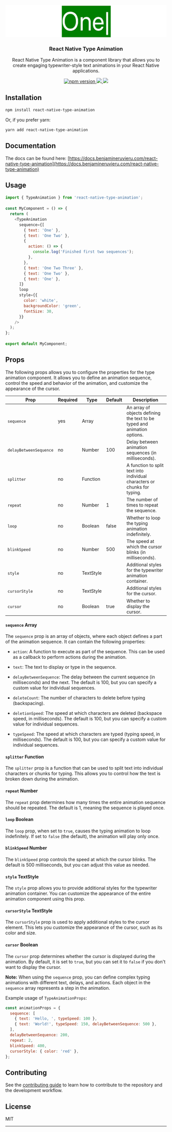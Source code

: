 <p align="center">
  <img src="src/assets/example.gif" alt="example" height="100"/>
</p>
<h3 align="center">
  React Native Type Animation
</h3>
<p align="center">
React Native Type Animation is a component library that allows you to create engaging typewriter-style text animations in your React Native applications.
<p>
<p align="center">
  <a href="https://www.npmjs.com/package/react-native-type-animation">
    <img alt="npm version" src="https://badge.fury.io/js/react-native-type-animation.svg"/>
  </a>
  <a title='License' href="https://github.com/benjamineruvieru/react-native-type-animation/blob/master/LICENSE" height="18">
    <img src='https://img.shields.io/badge/license-MIT-blue.svg' />
  </a>
  <a title='Tweet' href="https://twitter.com/intent/tweet?text=Check%20out%20this%20awesome%20React%20Native%20type%20animation%20package%20with%20simple%20trigonometry&url=https://github.com/benjamineruvieru/react-native-type-animation&via=benjamin_eru&hashtags=react,reactnative,opensource,github,ux" height="18">
    <img src='https://img.shields.io/twitter/url/http/shields.io.svg?style=social' />
  </a>
</p>

## Installation

```sh
npm install react-native-type-animation
```

Or, if you prefer yarn:

```sh
yarn add react-native-type-animation
```

## Documentation

The docs can be found here: [https://docs.benjamineruvieru.com/react-native-type-animation](https://docs.benjamineruvieru.com/react-native-type-animation)

## Usage

```js
import { TypeAnimation } from 'react-native-type-animation';

const MyComponent = () => {
  return (
    <TypeAnimation
      sequence={[
        { text: 'One' },
        { text: 'One Two' },
        {
          action: () => {
            console.log('Finished first two sequences');
          },
        },
        { text: 'One Two Three' },
        { text: 'One Two' },
        { text: 'One' },
      ]}
      loop
      style={{
        color: 'white',
        backgroundColor: 'green',
        fontSize: 30,
      }}
    />
  );
};

export default MyComponent;
```

## Props

The following props allows you to configure the properties for the type animation component. It allows you to define an animation sequence, control the speed and behavior of the animation, and customize the appearance of the cursor.

| Prop                   | Required | Type      | Default | Description                                                               |
| ---------------------- | -------- | --------- | ------- | ------------------------------------------------------------------------- |
| `sequence`             | yes      | Array     |         | An array of objects defining the text to be typed and animation options.  |
| `delayBetweenSequence` | no       | Number    | 100     | Delay between animation sequences (in milliseconds).                      |
| `splitter`             | no       | Function  |         | A function to split text into individual characters or chunks for typing. |
| `repeat`               | no       | Number    | 1       | The number of times to repeat the sequence.                               |
| `loop`                 | no       | Boolean   | false   | Whether to loop the typing animation indefinitely.                        |
| `blinkSpeed`           | no       | Number    | 500     | The speed at which the cursor blinks (in milliseconds).                   |
| `style`                | no       | TextStyle |         | Additional styles for the typewriter animation container.                 |
| `cursorStyle`          | no       | TextStyle |         | Additional styles for the cursor.                                         |
| `cursor`               | no       | Boolean   | true    | Whether to display the cursor.                                            |

#### `sequence` Array

The `sequence` prop is an array of objects, where each object defines a part of the animation sequence. It can contain the following properties:

- `action`: A function to execute as part of the sequence. This can be used as a callback to perform actions during the animation.

- `text`: The text to display or type in the sequence.

- `delayBetweenSequence`: The delay between the current sequence (in milliseconds) and the next. The default is 100, but you can specify a custom value for individual sequences.

- `deleteCount`: The number of characters to delete before typing (backspacing).

- `deletionSpeed`: The speed at which characters are deleted (backspace speed, in milliseconds). The default is 100, but you can specify a custom value for individual sequences.

- `typeSpeed`: The speed at which characters are typed (typing speed, in milliseconds). The default is 100, but you can specify a custom value for individual sequences.

#### `splitter` Function

The `splitter` prop is a function that can be used to split text into individual characters or chunks for typing. This allows you to control how the text is broken down during the animation.

#### `repeat` Number

The `repeat` prop determines how many times the entire animation sequence should be repeated. The default is 1, meaning the sequence is played once.

#### `loop` Boolean

The `loop` prop, when set to `true`, causes the typing animation to loop indefinitely. If set to `false` (the default), the animation will play only once.

#### `blinkSpeed` Number

The `blinkSpeed` prop controls the speed at which the cursor blinks. The default is 500 milliseconds, but you can adjust this value as needed.

#### `style` TextStyle

The `style` prop allows you to provide additional styles for the typewriter animation container. You can customize the appearance of the entire animation component using this prop.

#### `cursorStyle` TextStyle

The `cursorStyle` prop is used to apply additional styles to the cursor element. This lets you customize the appearance of the cursor, such as its color and size.

#### `cursor` Boolean

The `cursor` prop determines whether the cursor is displayed during the animation. By default, it is set to `true`, but you can set it to `false` if you don't want to display the cursor.

**Note:** When using the `sequence` prop, you can define complex typing animations with different text, delays, and actions. Each object in the `sequence` array represents a step in the animation.

Example usage of `TypeAnimationProps`:

```javascript
const animationProps = {
  sequence: [
    { text: 'Hello, ', typeSpeed: 100 },
    { text: 'World!', typeSpeed: 150, delayBetweenSequence: 500 },
  ],
  delayBetweenSequence: 200,
  repeat: 2,
  blinkSpeed: 400,
  cursorStyle: { color: 'red' },
};
```

## Contributing

See the [contributing guide](CONTRIBUTING.md) to learn how to contribute to the repository and the development workflow.

## License

MIT

---
